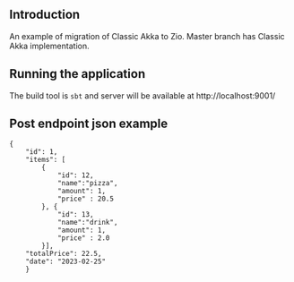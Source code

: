 ## Introduction
An example of migration of Classic Akka to Zio. Master branch has Classic Akka implementation.


## Running the application
The build tool is ```sbt``` and server will be available at http://localhost:9001/

## Post endpoint json example
```
{
    "id": 1,
    "items": [
        {
            "id": 12,
            "name":"pizza",
            "amount": 1,
            "price" : 20.5
        }, {
            "id": 13,
            "name":"drink",
            "amount": 1,
            "price" : 2.0
        }],
    "totalPrice": 22.5,
    "date": "2023-02-25"
    } 
```

